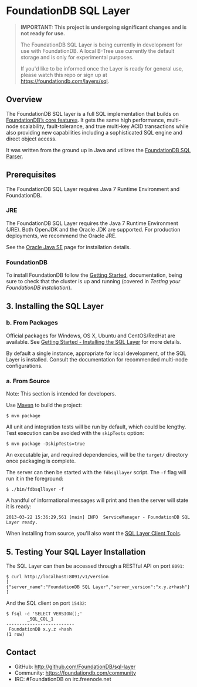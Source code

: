 # FoundationDB SQL Layer

> **IMPORTANT: This project is undergoing significant changes and is not ready for use.**
>	
> The FoundationDB SQL Layer is being currently in development for use with
> FoundationDB. A local B-Tree use currently the default storage and is only
> for experimental purposes.
> 
> If you'd like to be informed once the Layer is ready for general use, please
> watch this repo or sign up at https://foundationdb.com/layers/sql.


## Overview

The FoundationDB SQL layer is a full SQL implementation that builds on
[FoundationDB’s core features](https://foundationdb.com/features). It gets
the same high performance, multi-node scalability, fault-tolerance, and
true multi-key ACID transactions while also providing new capabilities
including a sophisticated SQL engine and direct object access.

It was written from the ground up in Java and utilizes the
[FoundationDB SQL Parser](https://github.com/FoundationDB/sql-parser).


## Prerequisites

The FoundationDB SQL Layer requires Java 7 Runtime Environment and FoundationDB.

### JRE

The FoundationDB SQL Layer requires the Java 7 Runtime Environment (JRE). Both
OpenJDK and the Oracle JDK are supported. For production deployments, we
recommend the Oracle JRE.

See the [Oracle Java SE](http://www.oracle.com/technetwork/java/javase/downloads/index.html)
page for installation details.


### FoundationDB

To install FoundationDB follow the [Getting Started](https://foundationdb.com/documentation/getting-started.html),
documentation, being sure to check that the cluster is up and running (covered
in *Testing your FoundationDB installation*).


## 3. Installing the SQL Layer


### b. From Packages

Official packages for Windows, OS X, Ubuntu and CentOS/RedHat are available.
See [Getting Started - Installing the SQL Layer](https://foundationdb.com/layers/sql/GettingStarted/getting.started.html)
for more details.

By default a single instance, appropriate for local development, of the
SQL Layer is installed. Consult the documentation for recommended multi-node
configurations.


### a. From Source

Note: This section is intended for developers.

Use [Maven](http://maven.apache.org) to build the project:

    $ mvn package

All unit and integration tests will be run by default, which could be lengthy.
Test execution can be avoided with the `skipTests` option:

    $ mvn package -DskipTests=true

An executable jar, and required dependencies, will be the `target/` directory
once packaging is complete.

The server can then be started with the `fdbsqllayer` script. The `-f` flag
will run it in the foreground:

    $ ./bin/fdbsqllayer -f

A handful of informational messages will print and then the server will state it is ready:

    2013-03-22 15:36:29,561 [main] INFO  ServiceManager - FoundationDB SQL Layer ready.

When installing from source, you'll also want the
[SQL Layer Client Tools](https://github.com/FoundationDB/sql-layer-client-tools).


## 5. Testing Your SQL Layer Installation

The SQL Layer can then be accessed through a RESTful API on port `8091`:

    $ curl http://localhost:8091/v1/version
    [
    {"server_name":"FoundationDB SQL Layer","server_version":"x.y.z+hash"}
    ]
    
And the SQL client on port `15432`:

    $ fsql -c 'SELECT VERSION();'
            _SQL_COL_1         
    --------------------------
     FoundationDB x.y.z +hash 
    (1 row)


## Contact

* GitHub: http://github.com/FoundationDB/sql-layer
* Community: https://foundationdb.com/community
* IRC: #FoundationDB on irc.freenode.net

